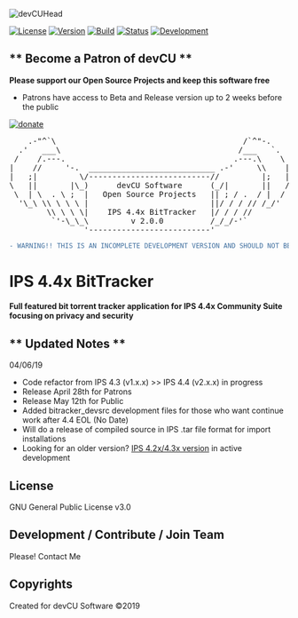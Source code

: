 
![devCUHead](https://www.devcu.net/mediasrc/githubhead_2.gif?V=1.4)

[![License](https://img.shields.io/badge/License-GNUv3-blue.svg)](https://github.com/GaalexxC/IPS-4.4-BitTracker/blob/master/LICENSE) [![Version](https://img.shields.io/badge/Version-2.0.0-blue.svg)](https://www.devcu.com/forums/devcu-tracker/)
    [![Build](https://img.shields.io/badge/Build-Beta-lightgrey.svg)](https://www.devcu.com/forums/devcu-tracker/)
    [![Status](https://img.shields.io/badge/Status-Green-green.svg)](https://www.devcu.com/forums/devcu-tracker/)
    [![Development](https://img.shields.io/badge/Development-Active-blue.svg)](https://www.devcu.com/forums/devcu-tracker/)


## ** Become a Patron of devCU **
	
**Please support our Open Source Projects and keep this software free**

- Patrons have access to Beta and Release version up to 2 weeks before the public

[![donate](https://www.devcu.net/mediasrc/become_a_patron_button.png)](https://www.patreon.com/devcu/)

    
<pre>
    .-"^`\                                        /`^"-.
  .'   ___\                                      /___   `.
 /    /.---.                                    .---.\    \
|    //     '-.  ___________________________ .-'     \\    |
|   ;|         \/--------------------------//         |;   |
\   ||       |\_)      devCU Software      (_/|       ||   /
 \  | \  . \ ;  |   Open Source Projects   || ; / .  / |  /
  '\_\ \\ \ \ \ |                          ||/ / / // /_/'
        \\ \ \ \|    IPS 4.4x BitTracker   |/ / / //
         `'-\_\_\         v 2.0.0          /_/_/-'`
                '--------------------------'
</pre>


```diff
- WARNING!! THIS IS AN INCOMPLETE DEVELOPMENT VERSION AND SHOULD NOT BE USED IN A PRODUCTION ENVIRONMENT!
```

# IPS 4.4x BitTracker

#### Full featured bit torrent tracker application for IPS 4.4x Community Suite focusing on privacy and security

## ** Updated Notes **

04/06/19

- Code refactor from IPS 4.3 (v1.x.x) >> IPS 4.4 (v2.x.x) in progress
- Release April 28th for Patrons
- Release May 12th for Public
- Added bitracker_devsrc development files for those who want continue work after 4.4 EOL (No Date)
- Will do a release of compiled source in IPS .tar file format for import installations
- Looking for an older version? [IPS 4.2x/4.3x version](https://github.com/GaalexxC/IPS-4.3-BitTracker) in active development


## License

GNU General Public License v3.0

## Development / Contribute / Join Team

Please! Contact Me

## Copyrights

Created for devCU Software ©2019
